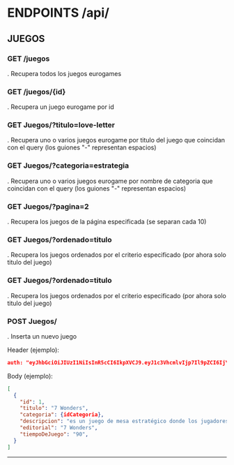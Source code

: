 # ENDPOINTS /api/

## JUEGOS

### GET /juegos

. Recupera todos los juegos eurogames

### GET /juegos/{id}

. Recupera un juego eurogame por id

### GET Juegos/?titulo=love-letter

. Recupera uno o varios juegos eurogame por titulo del juego que coincidan con el query
(los guiones "-" representan espacios)

### GET Juegos/?categoria=estrategia

. Recupera uno o varios juegos eurogame por nombre de categoria que coincidan con el query
(los guiones "-" representan espacios)

### GET Juegos/?pagina=2

. Recupera los juegos de la página especificada (se separan cada 10)

### GET Juegos/?ordenado=titulo

. Recupera los juegos ordenados por el criterio especificado (por ahora solo titulo del juego)

### GET Juegos/?ordenado=titulo

. Recupera los juegos ordenados por el criterio especificado (por ahora solo titulo del juego)

### POST Juegos/

. Inserta un nuevo juego

Header (ejemplo):

```json
auth: "eyJhbGciOiJIUzI1NiIsInR5cCI6IkpXVCJ9.eyJ1c3VhcmlvIjp7Il9pZCI6IjY2NzliZGIzYWYzODcwODJmZjg5MmJhMCIsImVtYWlsIjoia2FyaW5hQGdtYWlsLmNvbSJ9LCJpYXQiOjE3MTkyNTk1NDAsImV4cCI6MTcxOTI2MDE0MH0.HC5j33XWzavSXX_yZCxS0rgs7ajah4zT2z5yWZNsGf4"
```

Body (ejemplo):

```json
[
  {
    "id": 1,
    "titulo": "7 Wonders",
    "categoria": {idCategoria},
    "descripcion": "es un juego de mesa estratégico donde los jugadores desarrollan una civilización a lo largo de tres eras, construyendo estructuras, comercializando recursos y erigiendo maravillas para obtener la mayor cantidad de puntos de victoria.",
    "editorial": "7 Wonders",
    "tiempoDeJuego": "90",
  }
]
```

---
